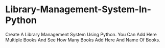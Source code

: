 # Library-Management-System-In-Python

Create A Library Management System Using Python. You Can Add Here Multiple Books And See How Many Books Add Here And Name Of Books.


